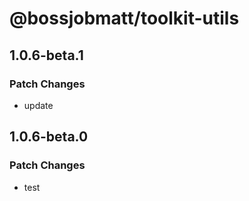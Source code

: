 # @bossjobmatt/toolkit-utils

## 1.0.6-beta.1

### Patch Changes

- update

## 1.0.6-beta.0

### Patch Changes

- test
